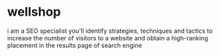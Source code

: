 # wellshop
 i am a SEO specialist you'll identify strategies, techniques and tactics to increase the number of visitors to a website and obtain a high-ranking placement in the results page of search engine
